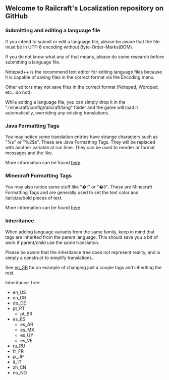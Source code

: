 ## Welcome to Railcraft's Localization repository on GitHub

### Submitting and editing a language file
If you intend to submit or edit a language file, please be aware that the file must be in UTF-8 encoding without Byte-Order-Marks(BOM).

If you do not know what any of that means, please do some research before submitting a language file.

Notepad++ is the recommend text editor for editing language files because it is capable of saving files in the correct format via the Encoding menu.

Other editors may not save files in the correct format (Notepad, Wordpad, etc...do not).

While editing a language file, you can simply drop it in the ".minecraft/config/railcraft/lang" folder and the game will load it automatically, overriding any existing translations.

### Java Formatting Tags
You may notice some translation entries have strange characters such as "%s" or "%2$s". These are Java Formatting Tags. They will be replaced with another variable at run time. They can be used to reorder or format messages and the like.

More information can be found [here](http://docs.oracle.com/javase/6/docs/api/java/util/Formatter.html).

### Minecraft Formatting Tags
You may also notice some stuff like "�r" or "�5". These are Minecraft Formatting Tags and are generally used to set the text color and italicize/bold pieces of text.

More information can be found [here](http://www.minecraftwiki.net/wiki/Formatting_codes).

### Inheritance
When adding language variants from the same family, keep in mind that tags are inherited from the parent language. This should save you a bit of work if parent/child use the same translation.

Please be aware that the inheritance tree does not represent reality, and is simply a construct to simplify translations.

See [en_GB](https://github.com/CovertJaguar/Railcraft-Localization/blob/master/lang/en_GB.lang) for an example of changing just a couple tags and inheriting the rest.

Inheritance Tree:
- en_US
 - en_GB
 - de_DE
 - pt_PT
     - pt_BR
 - es_ES
     - es_AR
     - es_MX
     - es_UY
     - es_VE
 - ru_RU
 - fr_FR
 - ja_JP
 - it_IT
 - zh_CN
 - no_NO
